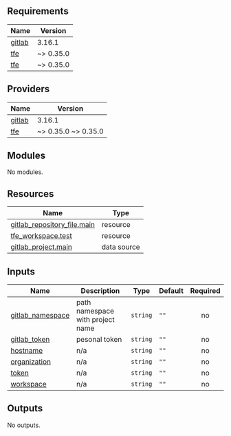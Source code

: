 <!-- BEGIN_TF_DOCS -->
## Requirements

| Name | Version |
|------|---------|
| <a name="requirement_gitlab"></a> [gitlab](#requirement\_gitlab) | 3.16.1 |
| <a name="requirement_tfe"></a> [tfe](#requirement\_tfe) | ~> 0.35.0 |
| <a name="requirement_tfe"></a> [tfe](#requirement\_tfe) | ~> 0.35.0 |

## Providers

| Name | Version |
|------|---------|
| <a name="provider_gitlab"></a> [gitlab](#provider\_gitlab) | 3.16.1 |
| <a name="provider_tfe"></a> [tfe](#provider\_tfe) | ~> 0.35.0 ~> 0.35.0 |

## Modules

No modules.

## Resources

| Name | Type |
|------|------|
| [gitlab_repository_file.main](https://registry.terraform.io/providers/gitlabhq/gitlab/3.16.1/docs/resources/repository_file) | resource |
| [tfe_workspace.test](https://registry.terraform.io/providers/hashicorp/tfe/latest/docs/resources/workspace) | resource |
| [gitlab_project.main](https://registry.terraform.io/providers/gitlabhq/gitlab/3.16.1/docs/data-sources/project) | data source |

## Inputs

| Name | Description | Type | Default | Required |
|------|-------------|------|---------|:--------:|
| <a name="input_gitlab_namespace"></a> [gitlab\_namespace](#input\_gitlab\_namespace) | path namespace with project name | `string` | `""` | no |
| <a name="input_gitlab_token"></a> [gitlab\_token](#input\_gitlab\_token) | pesonal token | `string` | `""` | no |
| <a name="input_hostname"></a> [hostname](#input\_hostname) | n/a | `string` | `""` | no |
| <a name="input_organization"></a> [organization](#input\_organization) | n/a | `string` | `""` | no |
| <a name="input_token"></a> [token](#input\_token) | n/a | `string` | `""` | no |
| <a name="input_workspace"></a> [workspace](#input\_workspace) | n/a | `string` | `""` | no |

## Outputs

No outputs.
<!-- END_TF_DOCS -->